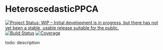 # HeteroscedasticPPCA

[![Project Status: WIP – Initial development is in progress, but there has not yet been a stable, usable release suitable for the public.](https://www.repostatus.org/badges/latest/wip.svg)](https://www.repostatus.org/#wip)
[![Build Status](https://github.com/dahong67/HeteroscedasticPPCA.jl/workflows/CI/badge.svg)](https://github.com/dahong67/HeteroscedasticPPCA.jl/actions)
[![Coverage](https://codecov.io/gh/dahong67/HeteroscedasticPPCA.jl/branch/master/graph/badge.svg)](https://codecov.io/gh/dahong67/HeteroscedasticPPCA.jl)

todo: description